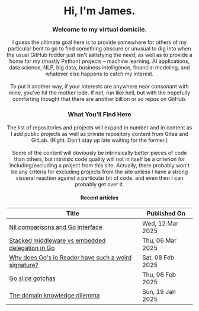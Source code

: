 <div align="center">
  
# Hi, I'm James.

### Welcome to my virtual domicile.

  
I guess the ultimate goal here is to provide somewhere for others of my particular bent to go to find something obscure or unusual to dig into when the usual GitHub fodder just isn't satisfying the need, as well as to provide a home for my (mostly Python) projects – machine learning, AI applications, data science, NLP, big data, business intelligence, financial modeling, and whatever else happens to catch my interest.
<br><br>
To put it another way, if your interests are anywhere near consonant with mine, you've hit the mother lode. If not, run like hell, but with the hopefully comforting thought that there are another billion or so repos on GitHub.
  
<h3>What You’ll Find Here</h3>

The list of repositories and projects will expand in number and in content as I add public projects as well as private repository content from Gitea and GitLab. (Right. Don't stay up late waiting for the former.)
<br><br>
Some of the content will obviously be intrinsically better pieces of code than others, but intrinsic code quality will not in itself be a criterion for including/excluding a project from this site. Actually, there probably won't be any criteria for excluding projects from the site unless I have a strong visceral reaction against a particular bit of code, and even then I can probably get over it.
</div><div align="center">
  
#### Recent articles

| Title | Published On |
| ----- | ------------ |
| [Nil comparisons and Go interface](http://rednafi.com/go/nil_interface_comparison/) | Wed, 12 Mar 2025 |
| [Stacked middleware vs embedded delegation in Go](http://rednafi.com/go/middleware_vs_delegation/) | Thu, 06 Mar 2025 |
| [Why does Go's io.Reader have such a weird signature?](http://rednafi.com/go/io_reader_signature/) | Sat, 08 Feb 2025 |
| [Go slice gotchas](http://rednafi.com/go/slice_gotchas/) | Thu, 06 Feb 2025 |
| [The domain knowledge dilemma](http://rednafi.com/zephyr/domain_knowledge_dilemma/) | Sun, 19 Jan 2025 |
</div>



